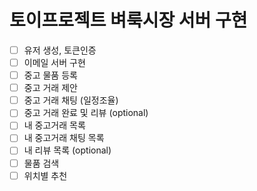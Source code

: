 # 토이프로젝트 벼룩시장 서버 구현

- [ ] 유저 생성, 토큰인증
- [ ] 이메일 서버 구현 
- [ ] 중고 물품 등록
- [ ] 중고 거래 제안
- [ ] 중고 거래 채팅 (일정조율)
- [ ] 중고 거래 완료 및 리뷰 (optional)
- [ ] 내 중고거래 목록
- [ ] 내 중고거래 채팅 목록
- [ ] 내 리뷰 목록 (optional)
- [ ] 물품 검색
- [ ] 위치별 추천
